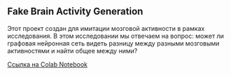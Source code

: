 ## Fake Brain Activity Generation

Этот проект создан для имитации мозговой активности в рамках исследования. В этом исследовании мы отвечаем на вопрос: может ли графовая нейронная сеть видеть разницу между разными мозговыми активностями и найти общее между ними?

[Ссылка на Colab Notebook](https://colab.research.google.com/drive/1iY2te7P78yT60F1Q8JQfTBtmuVHkCznp?usp=sharing)
